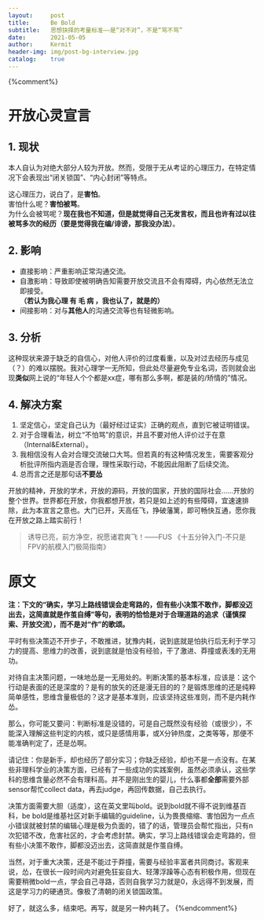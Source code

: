 ```yaml
---
layout:     post
title:      Be Bold
subtitle:   思想抉择的考量标准——是“对不对”，不是“骂不骂”
date:       2021-05-05
author:     Kermit
header-img: img/post-bg-interview.jpg
catalog:    true
---
```


{%comment%}
# 开放心灵宣言

## 1. 现状
本人自认为对绝大部分人较为开放。然而，受限于无从考证的心理压力，在特定情况下会表现出“闭关锁国”、“内心封闭”等特点。

这心理压力，说白了，是**害怕**。  
害怕什么呢？**害怕被骂**。  
为什么会被骂呢？**现在我也不知道，但是就觉得自己无发言权，而且也许有过以往被骂多次的经历（要是觉得我在编/诽谤，那我没办法）**。

## 2. 影响
- 直接影响：严重影响正常沟通交流。
- 自激影响：导致即使被明确告知需要开放交流且不会有障碍，内心依然无法立即接受。  
**（若认为我心理 有 毛 病 ，我也认了，就是的）**
- 间接影响：对与**其他人**的沟通交流等也有轻微影响。

## 3. 分析
这种现状来源于缺乏的自信心，对他人评价的过度看重，以及对过去经历与成见（？）的难以摆脱。我对心理学一无所知，但此处尽量避免专业名词，否则就会出现**类似**网上说的“年轻人个个都是xx症，哪有那么多啊，都是装的/矫情的”情况。

## 4. 解决方案
1. 坚定信心，坚定自己认为（最好经过证实）正确的观点，直到它被证明错误。
2. 对于合理看法，树立“不怕骂”的意识，并且不要对他人评价过于在意（Internal&External）。
3. 我相信没有人会对合理交流破口大骂。但若真的有这种情况发生，需要客观分析批评所指内涵是否合理，理性采取行动，不能因此阻断了后续交流。
4. 总而言之还是那句话**不要怂**

开放的精神，开放的学术，开放的源码，开放的国家，开放的国际社会……开放的整个世界。世界都在开放，你我都想开放，若只是如上述的有些障碍，宜速速排除，此为本宣言之意也。大门已开，天高任飞，挣破藩篱，即可畅快互通，愿你我在开放之路上踏实前行！

> 诱导已亮，前方净空，祝愿诸君爽飞！——FUS 《十五分钟入门-不只是FPV的航模入门极简指南》


# 原文
**注：下文的“确实，学习上路线错误会走弯路的，但有些小决策不敢作，脚都没迈出去，这简直就是作茧自缚”等句，表明的恰恰是对于合理道路的追求（谨慎探索、开放交流），而不是对“作”的歌颂。**

平时有些决策迈不开步子，不敢推进，犹豫内耗，说到底就是怕执行后无利于学习力的提高、思维力的改善，说到底就是怕没有经验，干了激进、莽撞或表浅的无用功。

对待自主决策问题，一味地怂是一无用处的。判断决策的基本标准，应该是：这个行动是表面的还是深度的？是有的放矢的还是漫无目的的？是锻炼思维的还是纯粹简单感性，思维含量极低的？这才是基本准则，应该坚持这些准则，而不是内耗作怂。

那么，你可能又要问：判断标准是没错的，可是自己既然没有经验（或很少），不能深入理解这些判定的内核，或只是感情用事，或X分钟热度，之类等等，那便不能准确判定了，还是怂啊。

请记住：你是新手，却也经历了部分实习；你缺乏经验，却也不是一点没有。在某些非理科学业的决策方面，已经有了一些成功的实践案例，虽然必须承认，这些学科的思维含量必然不会有理科高。并不是刚出生的婴儿，什么事都**全部**需要外部sensor帮忙collect data，再去judge，再回传数据，自己去执行。

决策方面需要大胆（适度），这在英文里叫bold。说到bold就不得不说到维基百科，be bold是维基社区对新手编辑的guideline，认为畏畏缩缩、害怕因为一点点小错误就被封禁的编辑心理是极为负面的，错了的话，管理员会帮忙指出，只有n次犯错不改，危害社区的，才会考虑封禁。确实，学习上路线错误会走弯路的，但有些小决策不敢作，脚都没迈出去，这简直就是作茧自缚。

当然，对于重大决策，还是不能过于莽撞，需要与经验丰富者共同商讨。客观来说，怂，在很长一段时间内对避免狂妄自大、轻薄浮躁等心态有积极作用，但现在需要稍微bold一点，学会自己寻路，否则自我学习力就是0，永远得不到发展，而这是学习力的硬通货。像极了清朝的闭关锁国政策。

好了，就这么多，结束吧。再写，就是另一种内耗了。
{%endcomment%}